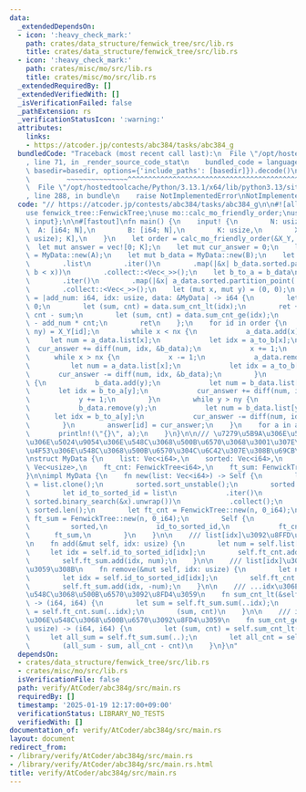 ```yaml
---
data:
  _extendedDependsOn:
  - icon: ':heavy_check_mark:'
    path: crates/data_structure/fenwick_tree/src/lib.rs
    title: crates/data_structure/fenwick_tree/src/lib.rs
  - icon: ':heavy_check_mark:'
    path: crates/misc/mo/src/lib.rs
    title: crates/misc/mo/src/lib.rs
  _extendedRequiredBy: []
  _extendedVerifiedWith: []
  _isVerificationFailed: false
  _pathExtension: rs
  _verificationStatusIcon: ':warning:'
  attributes:
    links:
    - https://atcoder.jp/contests/abc384/tasks/abc384_g
  bundledCode: "Traceback (most recent call last):\n  File \"/opt/hostedtoolcache/Python/3.13.1/x64/lib/python3.13/site-packages/onlinejudge_verify/documentation/build.py\"\
    , line 71, in _render_source_code_stat\n    bundled_code = language.bundle(stat.path,\
    \ basedir=basedir, options={'include_paths': [basedir]}).decode()\n          \
    \         ~~~~~~~~~~~~~~~^^^^^^^^^^^^^^^^^^^^^^^^^^^^^^^^^^^^^^^^^^^^^^^^^^^^^^^^^^^^^^^^^^\n\
    \  File \"/opt/hostedtoolcache/Python/3.13.1/x64/lib/python3.13/site-packages/onlinejudge_verify/languages/rust.py\"\
    , line 288, in bundle\n    raise NotImplementedError\nNotImplementedError\n"
  code: "// https://atcoder.jp/contests/abc384/tasks/abc384_g\n\n#![allow(non_snake_case)]\n\
    use fenwick_tree::FenwickTree;\nuse mo::calc_mo_friendly_order;\nuse proconio::{fastout,\
    \ input};\n\n#[fastout]\nfn main() {\n    input! {\n        N: usize,\n      \
    \  A: [i64; N],\n        B: [i64; N],\n        K: usize,\n        X_Y: [(usize,\
    \ usize); K],\n    }\n    let order = calc_mo_friendly_order(&X_Y, N, N);\n  \
    \  let mut answer = vec![0; K];\n    let mut cur_answer = 0;\n    let mut a_data\
    \ = MyData::new(A);\n    let mut b_data = MyData::new(B);\n    let a_to_b = a_data\n\
    \        .list\n        .iter()\n        .map(|&x| b_data.sorted.partition_point(|&b|\
    \ b < x))\n        .collect::<Vec<_>>();\n    let b_to_a = b_data\n        .list\n\
    \        .iter()\n        .map(|&x| a_data.sorted.partition_point(|&a| a < x))\n\
    \        .collect::<Vec<_>>();\n    let (mut x, mut y) = (0, 0);\n    let diff\
    \ = |add_num: i64, idx: usize, data: &MyData| -> i64 {\n        let mut ret =\
    \ 0;\n        let (sum, cnt) = data.sum_cnt_lt(idx);\n        ret += add_num *\
    \ cnt - sum;\n        let (sum, cnt) = data.sum_cnt_ge(idx);\n        ret += sum\
    \ - add_num * cnt;\n        ret\n    };\n    for id in order {\n        let (nx,\
    \ ny) = X_Y[id];\n        while x < nx {\n            a_data.add(x);\n       \
    \     let num = a_data.list[x];\n            let idx = a_to_b[x];\n          \
    \  cur_answer += diff(num, idx, &b_data);\n            x += 1;\n        }\n  \
    \      while x > nx {\n            x -= 1;\n            a_data.remove(x);\n  \
    \          let num = a_data.list[x];\n            let idx = a_to_b[x];\n     \
    \       cur_answer -= diff(num, idx, &b_data);\n        }\n        while y < ny\
    \ {\n            b_data.add(y);\n            let num = b_data.list[y];\n     \
    \       let idx = b_to_a[y];\n            cur_answer += diff(num, idx, &a_data);\n\
    \            y += 1;\n        }\n        while y > ny {\n            y -= 1;\n\
    \            b_data.remove(y);\n            let num = b_data.list[y];\n      \
    \      let idx = b_to_a[y];\n            cur_answer -= diff(num, idx, &a_data);\n\
    \        }\n        answer[id] = cur_answer;\n    }\n    for a in answer {\n \
    \       println!(\"{}\", a);\n    }\n}\n\n/// \u7279\u5B9A\u306E\u5024\u4EE5\u4E0B\
    \u306E\u5024\u9054\u306E\u548C\u3068\u500B\u6570\u3068\u3001\u307E\u305F\u5168\
    \u4F53\u306E\u548C\u3068\u500B\u6570\u304C\u6C42\u307E\u308B\u69CB\u9020\u4F53\
    \nstruct MyData {\n    list: Vec<i64>,\n    sorted: Vec<i64>,\n    id_to_sorted_id:\
    \ Vec<usize>,\n    ft_cnt: FenwickTree<i64>,\n    ft_sum: FenwickTree<i64>,\n\
    }\n\nimpl MyData {\n    fn new(list: Vec<i64>) -> Self {\n        let mut sorted\
    \ = list.clone();\n        sorted.sort_unstable();\n        sorted.dedup();\n\
    \        let id_to_sorted_id = list\n            .iter()\n            .map(|&x|\
    \ sorted.binary_search(&x).unwrap())\n            .collect();\n        let n =\
    \ sorted.len();\n        let ft_cnt = FenwickTree::new(n, 0_i64);\n        let\
    \ ft_sum = FenwickTree::new(n, 0_i64);\n        Self {\n            list,\n  \
    \          sorted,\n            id_to_sorted_id,\n            ft_cnt,\n      \
    \      ft_sum,\n        }\n    }\n\n    /// list[idx]\u3092\u8FFD\u52A0\u3059\u308B\
    \n    fn add(&mut self, idx: usize) {\n        let num = self.list[idx];\n   \
    \     let idx = self.id_to_sorted_id[idx];\n        self.ft_cnt.add(idx, 1);\n\
    \        self.ft_sum.add(idx, num);\n    }\n\n    /// list[idx]\u3092\u524A\u9664\
    \u3059\u308B\n    fn remove(&mut self, idx: usize) {\n        let num = self.list[idx];\n\
    \        let idx = self.id_to_sorted_id[idx];\n        self.ft_cnt.add(idx, -1);\n\
    \        self.ft_sum.add(idx, -num);\n    }\n\n    /// ...idx\u306E\u5024\u306E\
    \u548C\u3068\u500B\u6570\u3092\u8FD4\u3059\n    fn sum_cnt_lt(&self, idx: usize)\
    \ -> (i64, i64) {\n        let sum = self.ft_sum.sum(..idx);\n        let cnt\
    \ = self.ft_cnt.sum(..idx);\n        (sum, cnt)\n    }\n\n    /// idx..\u306E\u5024\
    \u306E\u548C\u3068\u500B\u6570\u3092\u8FD4\u3059\n    fn sum_cnt_ge(&self, idx:\
    \ usize) -> (i64, i64) {\n        let (sum, cnt) = self.sum_cnt_lt(idx);\n   \
    \     let all_sum = self.ft_sum.sum(..);\n        let all_cnt = self.ft_cnt.sum(..);\n\
    \        (all_sum - sum, all_cnt - cnt)\n    }\n}\n"
  dependsOn:
  - crates/data_structure/fenwick_tree/src/lib.rs
  - crates/misc/mo/src/lib.rs
  isVerificationFile: false
  path: verify/AtCoder/abc384g/src/main.rs
  requiredBy: []
  timestamp: '2025-01-19 12:17:00+09:00'
  verificationStatus: LIBRARY_NO_TESTS
  verifiedWith: []
documentation_of: verify/AtCoder/abc384g/src/main.rs
layout: document
redirect_from:
- /library/verify/AtCoder/abc384g/src/main.rs
- /library/verify/AtCoder/abc384g/src/main.rs.html
title: verify/AtCoder/abc384g/src/main.rs
---
```

